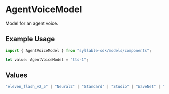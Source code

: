 # AgentVoiceModel

Model for an agent voice.

## Example Usage

```typescript
import { AgentVoiceModel } from "syllable-sdk/models/components";

let value: AgentVoiceModel = "tts-1";
```

## Values

```typescript
"eleven_flash_v2_5" | "Neural2" | "Standard" | "Studio" | "WaveNet" | "tts-1" | "gpt-4o-mini-tts"
```